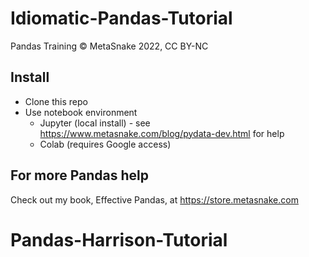# Idiomatic-Pandas-Tutorial
Pandas Training © MetaSnake 2022, CC BY-NC

## Install 

* Clone this repo
* Use notebook environment
  * Jupyter (local install) - see https://www.metasnake.com/blog/pydata-dev.html for help
  * Colab (requires Google access)

## For more Pandas help
Check out my book, Effective Pandas, at https://store.metasnake.com
# Pandas-Harrison-Tutorial
